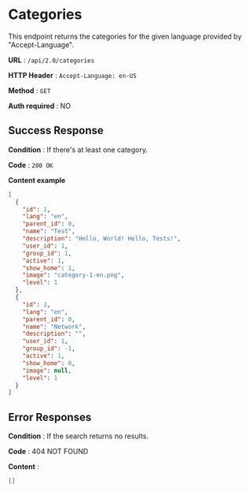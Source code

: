 # Categories

This endpoint returns the categories for the given language provided by "Accept-Language".

**URL** : `/api/2.0/categories`

**HTTP Header** : `Accept-Language: en-US`

**Method** : `GET`

**Auth required** : NO

## Success Response

**Condition** : If there's at least one category.

**Code** : `200 OK`

**Content example**

```json
[
  {
    "id": 1,
    "lang": "en",
    "parent_id": 0,
    "name": "Test",
    "description": "Hello, World! Hello, Tests!",
    "user_id": 1,
    "group_id": 1,
    "active": 1,
    "show_home": 1,
    "image": "category-1-en.png",
    "level": 1
  },
  {
    "id": 2,
    "lang": "en",
    "parent_id": 0,
    "name": "Network",
    "description": "",
    "user_id": 1,
    "group_id": -1,
    "active": 1,
    "show_home": 0,
    "image": null,
    "level": 1
  }
]
```

## Error Responses

**Condition** : If the search returns no results.

**Code** : 404 NOT FOUND

**Content** :

```json
[]
```
